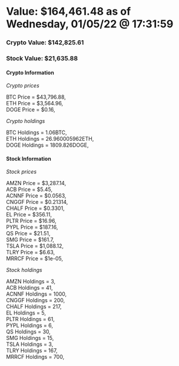 # Value: $164,461.48 as of Wednesday, 01/05/22 @ 17:31:59 

### Crypto Value: $142,825.61

### Stock Value: $21,635.88

#### Crypto Information 
*Crypto prices* 

BTC Price = $43,796.88,  
ETH Price = $3,564.96,  
DOGE Price = $0.16,  


*Crypto holdings* 

BTC Holdings = 1.06BTC,  
ETH Holdings = 26.960005962ETH,  
DOGE Holdings = 1809.826DOGE,  


#### Stock Information 

*Stock prices* 

AMZN Price = $3,287.14,  
ACB Price = $5.45,  
ACNNF Price = $0.0563,  
CNGGF Price = $0.21314,  
CHALF Price = $0.3301,  
EL Price = $356.11,  
PLTR Price = $16.96,  
PYPL Price = $187.16,  
QS Price = $21.51,  
SMG Price = $161.7,  
TSLA Price = $1,088.12,  
TLRY Price = $6.63,  
MRRCF Price = $1e-05,  


*Stock holdings* 

AMZN Holdings = 3,  
ACB Holdings = 41,  
ACNNF Holdings = 1000,  
CNGGF Holdings = 200,  
CHALF Holdings = 217,  
EL Holdings = 5,  
PLTR Holdings = 61,  
PYPL Holdings = 6,  
QS Holdings = 30,  
SMG Holdings = 15,  
TSLA Holdings = 3,  
TLRY Holdings = 167,  
MRRCF Holdings = 700,  



